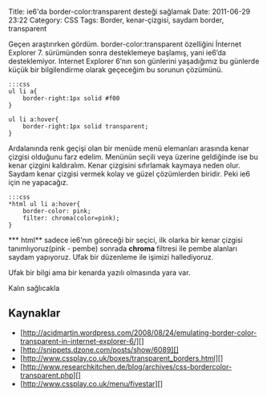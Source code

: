 Title: ie6&#039;da border-color:transparent desteği sağlamak
Date: 2011-06-29 23:22
Category: CSS
Tags: Border, kenar-çizgisi, saydam border, transparent

Geçen araştırırken gördüm. border-color:transparent özelliğini İnternet
Explorer 7. sürümünden sonra desteklemeye başlamış, yani ie6’da
desteklemiyor. Internet Explorer 6’nın son günlerini yaşadığımız bu
günlerde küçük bir bilgilendirme olarak geçeceğim bu sorunun çözümünü.

	:::css
	ul li a{
		border-right:1px solid #f00
	}

	ul li a:hover{
		border-right:1px solid transparent;
	}

Ardalanında renk geçişi olan bir menüde menü elemanları arasında kenar
çizgisi olduğunu farz edelim. Menünün seçili veya üzerine geldiğinde ise
bu kenar çizgini kaldıralım. Kenar çizgisini sıfırlamak kaymaya neden
olur. Saydam kenar çizgisi vermek kolay ve güzel çözümlerden biridir.
Peki ie6 için ne yapacağız.

	:::css
	*html ul li a:hover{
	    border-color: pink;
	    filter: chroma(color=pink);
	}	

*** html** sadece ie6’nın göreceği bir seçici, ilk olarka bir kenar
çizgisi tanımlıyoruz(pink - pembe) sonrada **chroma** filtresi ile pembe
alanları saydam yapıyoruz. Ufak bir düzenleme ile işimizi hallediyoruz.

Ufak bir bilgi ama bir kenarda yazılı olmasında yara var.

Kalın sağlıcakla

## Kaynaklar

-   [http://acidmartin.wordpress.com/2008/08/24/emulating-border-color-transparent-in-internet-explorer-6/][]
-   [http://snippets.dzone.com/posts/show/6089][]
-   [http://www.cssplay.co.uk/boxes/transparent_borders.html][]
-   [http://www.researchkitchen.de/blog/archives/css-bordercolor-transparent.php][]
-   [http://www.cssplay.co.uk/menu/fivestar][]

  [http://acidmartin.wordpress.com/2008/08/24/emulating-border-color-transparent-in-internet-explorer-6/]: http://acidmartin.wordpress.com/2008/08/24/emulating-border-color-transparent-in-internet-explorer-6/
  [http://snippets.dzone.com/posts/show/6089]: http://snippets.dzone.com/posts/show/6089
  [http://www.cssplay.co.uk/boxes/transparent_borders.html]: http://www.cssplay.co.uk/boxes/transparent_borders.html
  [http://www.researchkitchen.de/blog/archives/css-bordercolor-transparent.php]: http://www.researchkitchen.de/blog/archives/css-bordercolor-transparent.php
  [http://www.cssplay.co.uk/menu/fivestar]: http://www.cssplay.co.uk/menu/fivestar
